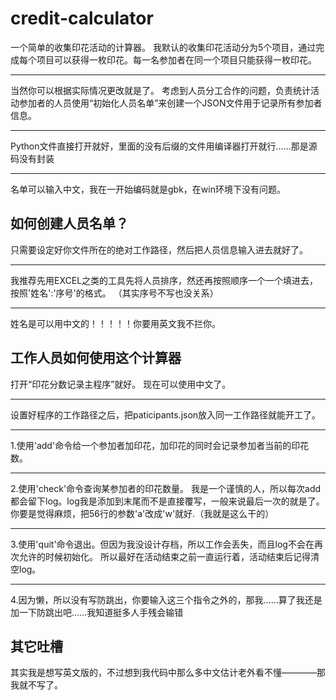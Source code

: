 # credit-calculator
一个简单的收集印花活动的计算器。
我默认的收集印花活动分为5个项目，通过完成每个项目可以获得一枚印花。每一名参加者在同一个项目只能获得一枚印花。
***
当然你可以根据实际情况更改就是了。
考虑到人员分工合作的问题，负责统计活动参加者的人员使用“初始化人员名单”来创建一个JSON文件用于记录所有参加者信息。
***
Python文件直接打开就好，里面的没有后缀的文件用编译器打开就行……那是源码没有封装
***
名单可以输入中文，我在一开始编码就是gbk，在win环境下没有问题。
## 如何创建人员名单？
只需要设定好你文件所在的绝对工作路径，然后把人员信息输入进去就好了。
***
我推荐先用EXCEL之类的工具先将人员排序，然还再按照顺序一个一个填进去，按照'姓名':'序号'的格式。
（其实序号不写也没关系）
***
姓名是可以用中文的！！！！！你要用英文我不拦你。
## 工作人员如何使用这个计算器
打开“印花分数记录主程序”就好。
现在可以使用中文了。
***
设置好程序的工作路径之后，把paticipants.json放入同一工作路径就能开工了。
***
1.使用'add'命令给一个参加者加印花，加印花的同时会记录参加者当前的印花数。
***
2.使用'check'命令查询某参加者的印花数量。
我是一个谨慎的人，所以每次add都会留下log。log我是添加到末尾而不是直接覆写，一般来说最后一次的就是了。
你要是觉得麻烦，把56行的参数'a'改成'w'就好.（我就是这么干的）
***
3.使用'quit'命令退出。但因为我没设计存档，所以工作会丢失，而且log不会在再次允许的时候初始化。
所以最好在活动结束之前一直运行着，活动结束后记得清空log。
***
4.因为懒，所以没有写防跳出，你要输入这三个指令之外的，那我……算了我还是加一下防跳出吧……我知道挺多人手残会输错
## 其它吐槽
其实我是想写英文版的，不过想到我代码中那么多中文估计老外看不懂————那我就不写了。
